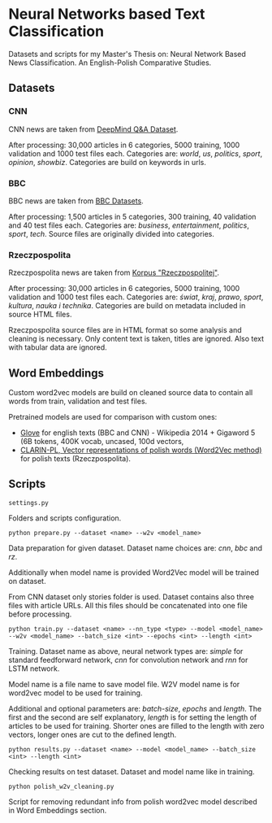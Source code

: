 # Neural Networks based Text Classification

Datasets and scripts for my Master's Thesis on:
Neural Network Based News Classification. An English-Polish Comparative Studies.

## Datasets

### CNN
CNN news are taken from [DeepMind Q&A Dataset](https://cs.nyu.edu/~kcho/DMQA/).

After processing:
30,000 articles in 6 categories, 5000 training, 1000 validation and 1000 test files each. Categories are: _world_, _us_, _politics_, _sport_, _opinion_, _showbiz_. Categories are build on keywords in urls.

### BBC
BBC news are taken from [BBC Datasets](http://mlg.ucd.ie/datasets/bbc.html).

After processing:
1,500 articles in 5 categories, 300 training, 40 validation and 40 test files each. Categories are: _business_, _entertainment_, _politics_, _sport_, _tech_. Source files are originally divided into categories.

### Rzeczpospolita
Rzeczpospolita news are taken from [Korpus "Rzeczpospolitej"](http://www.cs.put.poznan.pl/dweiss/research/rzeczpospolita/).

After processing:
30,000 articles in 6 categories, 5000 training, 1000 validation and 1000 test files each. Categories are: _świat_, _kraj_, _prawo_, _sport_, _kultura_, _nauka i technika_. Categories are build on metadata included in source HTML files.

Rzeczpospolita source files are in HTML format so some analysis and cleaning is necessary. Only content text is taken, titles are ignored. Also text with tabular data are ignored.

## Word Embeddings

Custom word2vec models are build on cleaned source data to contain all words from train, validation and test files.

Pretrained models are used for comparison with custom ones:
- [Glove](https://nlp.stanford.edu/projects/glove/) for english texts (BBC and CNN) - Wikipedia 2014 + Gigaword 5 (6B tokens, 400K vocab, uncased, 100d vectors,
- [CLARIN-PL, Vector representations of polish words (Word2Vec method) ](https://clarin-pl.eu/dspace/handle/11321/327?show=full) for polish texts (Rzeczpospolita).

## Scripts

`settings.py` 

Folders and scripts configuration. 

`python prepare.py --dataset <name> --w2v <model_name>`

Data preparation for given dataset. Dataset name choices are: _cnn_, _bbc_ and _rz_. 

Additionally when model name is provided Word2Vec model will be trained on dataset.

From CNN dataset only stories folder is used. Dataset contains also three files with article URLs. All this files should be concatenated into one file before processing.

`python train.py --dataset <name> --nn_type <type> --model <model_name> --w2v <model_name> --batch_size <int> --epochs <int> --length <int>`

Training. Dataset name as above, neural network types are: _simple_ for standard feedforward network, _cnn_ for  convolution network and _rnn_ for LSTM network.

Model name is a file name to save model file. W2V model name is for word2vec model to be used for training.

Additional and optional parameters are: _batch-size_, _epochs_ and _length_. The first and the second are self explanatory, _length_ is for setting the length of articles to be used for training. Shorter ones are filled to the length with zero vectors, longer ones are cut to the defined length.

`python results.py --dataset <name> --model <model_name> --batch_size <int> --length <int>`

Checking results on test dataset. Dataset and model name like in training.

`python polish_w2v_cleaning.py`

Script for removing redundant info from polish word2vec model described in Word Embeddings section.